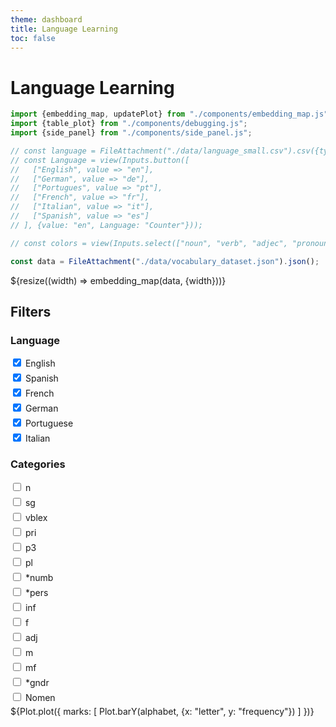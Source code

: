 ```yaml
---
theme: dashboard
title: Language Learning
toc: false
---
```


# Language Learning

<!-- Plot of Word Embedding -->

```js
import {embedding_map, updatePlot} from "./components/embedding_map.js";
import {table_plot} from "./components/debugging.js";
import {side_panel} from "./components/side_panel.js";

// const language = FileAttachment("./data/language_small.csv").csv({typed: true});
// const Language = view(Inputs.button([
//   ["English", value => "en"],
//   ["German", value => "de"],
//   ["Portugues", value => "pt"],
//   ["French", value => "fr"],
//   ["Italian", value => "it"],  
//   ["Spanish", value => "es"]
// ], {value: "en", Language: "Counter"}));

// const colors = view(Inputs.select(["noun", "verb", "adjec", "pronoun", "article", "black", "blanchedalmond", "blue", "blueviolet"], {multiple: 4, label: "Filter tags"}));
```

<!-- Load and transform the data -->

```js
const data = FileAttachment("./data/vocabulary_dataset.json").json();
```


<div class="grid grid-cols-3">
  <div class="card grid-colspan-2" id="plotly-chart">
    ${resize((width) => embedding_map(data, {width}))}
  </div>
  <div class="card">
    <h2>Filters</h2>
    <div id="filters">
      <h3>Language</h3>
      <div>
        <div style="margin-bottom:5px"><label><input type="checkbox" class="language-filter" value="en" checked> English</label></div>
        <div style="margin-bottom:5px"><label><input type="checkbox" class="language-filter" value="es" checked> Spanish</label></div>
        <div style="margin-bottom:5px"><label><input type="checkbox" class="language-filter" value="fr" checked> French</label></div>
        <div style="margin-bottom:5px"><label><input type="checkbox" class="language-filter" value="de" checked> German</label></div>
        <div style="margin-bottom:5px"><label><input type="checkbox" class="language-filter" value="pt" checked> Portuguese</label></div>
        <div style="margin-bottom:5px"><label><input type="checkbox" class="language-filter" value="it" checked> Italian</label></div>
      </div>
      <h3>Categories</h3>
      <div>
        <div style="margin-bottom:5px"><label><input type="checkbox" class="category-filter" value="n"> n</label></div>
        <div style="margin-bottom:5px"><label><input type="checkbox" class="category-filter" value="sg"> sg</label></div>
        <div style="margin-bottom:5px"><label><input type="checkbox" class="category-filter" value="vblex"> vblex</label></div>
        <div style="margin-bottom:5px"><label><input type="checkbox" class="category-filter" value="pri"> pri</label></div>
        <div style="margin-bottom:5px"><label><input type="checkbox" class="category-filter" value="p3"> p3</label></div>
        <div style="margin-bottom:5px"><label><input type="checkbox" class="category-filter" value="pl"> pl</label></div>
        <div style="margin-bottom:5px"><label><input type="checkbox" class="category-filter" value="*numb"> *numb</label></div>
        <div style="margin-bottom:5px"><label><input type="checkbox" class="category-filter" value="*pers"> *pers</label></div>
        <div style="margin-bottom:5px"><label><input type="checkbox" class="category-filter" value="inf"> inf</label></div>
        <div style="margin-bottom:5px"><label><input type="checkbox" class="category-filter" value="f"> f</label></div>
        <div style="margin-bottom:5px"><label><input type="checkbox" class="category-filter" value="adj"> adj</label></div>
        <div style="margin-bottom:5px"><label><input type="checkbox" class="category-filter" value="m"> m</label></div>
        <div style="margin-bottom:5px"><label><input type="checkbox" class="category-filter" value="mf"> mf</label></div>
        <div style="margin-bottom:5px"><label><input type="checkbox" class="category-filter" value="*gndr"> *gndr</label></div>
        <div style="margin-bottom:5px"><label><input type="checkbox" class="category-filter" value="nom"> Nomen</label></div>
      </div>
    </div>
  </div>
</div>

<div class="grid grid-cols-3" >
  <div class="card">
    <div id="side-panel"></div>
  </div>
  <div class="card">
    <div>
      ${Plot.plot({
      marks: [
        Plot.barY(alphabet, {x: "letter", y: "frequency"})
      ]
    })}
    </div>
  </div>  
  <div class="card">
  </div>  
</div>
